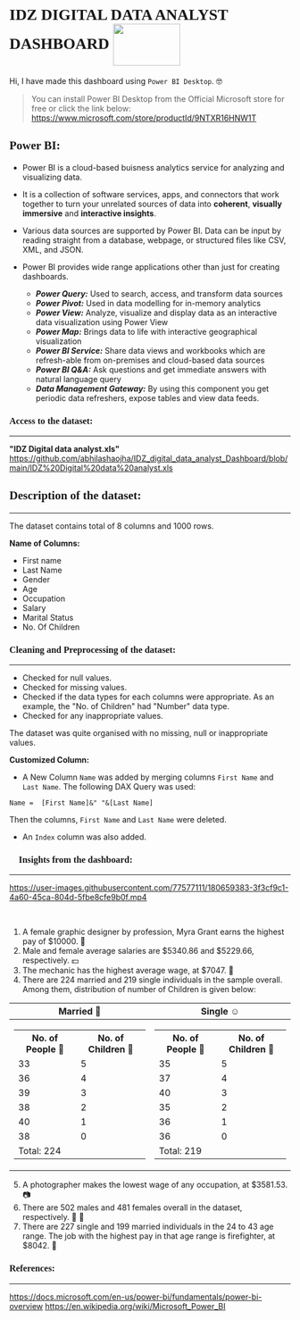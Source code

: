 # <span style="font-family: 'Segoe Print';">**IDZ DIGITAL DATA ANALYST DASHBOARD** </span> <img align="center" width="120" height="75" src="https://user-images.githubusercontent.com/77577111/181069134-614976f4-1503-4b36-91b1-13459d362a8f.png">
 
Hi, I have made this dashboard using `Power BI Desktop`. :nerd_face:

> You can install Power BI Desktop from the Official Microsoft store for free or click the link below:
https://www.microsoft.com/store/productId/9NTXR16HNW1T

##  <span style="font-family: 'Segoe Print';">**Power BI:**


 * Power BI is a cloud-based buisness analytics service for analyzing and visualizing data. 

 * It is a collection of software services, apps, and connectors that work together to turn your unrelated sources of data into **coherent**, **visually immersive** and **interactive insights**.

 * Various data sources are supported by Power BI. Data can be input by reading straight from a database, webpage, or structured files like CSV, XML, and JSON.

 * Power BI provides wide range applications other than just for creating dashboards.
   - ***Power Query:*** Used to search, access, and transform data sources
   - ***Power Pivot:*** Used in data modelling for in-memory analytics
   - ***Power View:*** Analyze, visualize and display data as an interactive data visualization using Power View
   - ***Power Map:*** Brings data to life with interactive geographical visualization
   - ***Power  BI  Service:*** Share  data  views  and  workbooks  which  are  refresh-able  from  on-premises and cloud-based data sources
   - ***Power BI Q&A:*** Ask questions and get immediate answers with natural language query
   - ***Data  Management  Gateway:*** By  using  this  component  you get  periodic  data  refreshers, expose tables and view data feeds.

### <span style="font-family: 'Segoe Print';">Access to the dataset: 
***

**"IDZ Digital data analyst.xls"**
https://github.com/abhilashaojha/IDZ_digital_data_analyst_Dashboard/blob/main/IDZ%20Digital%20data%20analyst.xls

## <span style="font-family: 'Segoe Print';">Description of the dataset:
***

The dataset contains total of 8 columns and 1000 rows.

**Name of Columns:**

* First name
* Last Name
* Gender
* Age
* Occupation
* Salary
* Marital Status
* No. Of Children

### <span style="font-family: 'Segoe Print';"> Cleaning and Preprocessing of the dataset:
***
* Checked for null values.
* Checked for missing values.
* Checked if the data types for each columns were appropriate. As an example, the "No. of Children" had "Number" data type. 
* Checked for any inappropriate values. 

The dataset was quite organised with no missing, null or inappropriate values. 

**Customized Column:**
* A New Column `Name` was added by merging columns `First Name` and `Last Name`. The following DAX Query was used:

```
Name =  [First Name]&" "&[Last Name]
```

Then the columns, `First Name` and `Last Name` were deleted.
* An `Index` column was also added. 
 
 ### <span style="font-family: 'Segoe Print';"> :memo: Insights from the dashboard:
*** 
 https://user-images.githubusercontent.com/77577111/180659383-3f3cf9c1-4a60-45ca-804d-5fbe8cfe9b0f.mp4
 
 <br />
 
1. A female graphic designer by profession, Myra Grant earns the highest pay of $10000. :raising_hand:
2. Male and female average salaries are $5340.86 and $5229.66, respectively. :dollar:
3. The mechanic has the highest average wage, at $7047. :wrench:
4. There are 224 married and 219 single individuals in the sample overall. Among them,
    distribution of number of Children is given below:
 
| Married :couple:| Single :relaxed:|
|:---: |:---: |
|<table> <th>No. of People :walking:</th> <th>No. of Children :baby:</th> <tr>  <td>33</td> <td>5</td> </tr> <tr>  <td>36</td> <td>4</td> </tr> <tr>  <td>39</td> <td>3</td> </tr> <tr>  <td>38</td> <td>2</td> </tr> <tr>  <td>40</td> <td>1</td> </tr> <tr>  <td>38</td> <td>0</td> </tr> <tr> <td> Total: 224 </td> <td></td> </table> | <table> <th>No. of People :walking:</th> <th>No. of Children :baby:</th> <tr> <td>35</td> <td>5</td> </tr>  <tr> <td>37</td> <td>4</td> </tr> <tr> <td>40</td> <td>3</td> </tr> <tr> <td>35</td> <td>2</td> </tr> <tr> <td>36</td> <td>1</td> </tr> <tr> <td>36</td> <td>0</td> </tr> <tr> <td>Total: 219</td> <td></td>  </table> | 

5. A photographer makes the lowest wage of any occupation, at $3581.53. :camera:
6. There are 502 males and 481 females overall in the dataset, respectively. :man: :woman:
7. There are 227 single and 199 married individuals in the 24 to 43 age range. The job with the highest pay in that age range is firefighter, at $8042. :fire_engine:

### <span style="font-family: 'Segoe Print';">References:
*** 

https://docs.microsoft.com/en-us/power-bi/fundamentals/power-bi-overview
https://en.wikipedia.org/wiki/Microsoft_Power_BI


